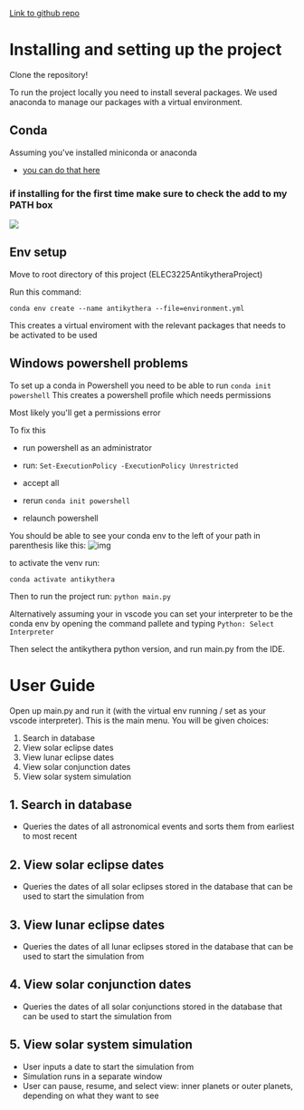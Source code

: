 [Link to github repo](https://github.com/fahnestockj/ELEC3225AntikytheraProject)

# Installing and setting up the project
Clone the repository!


To run the project locally you need to install several packages. We used anaconda to manage our packages with a virtual environment.

## Conda 
 Assuming you've installed miniconda or anaconda
  * [you can do that here](https://docs.conda.io/en/latest/miniconda.html)

  ### if installing for the first time make sure to check the add to my PATH box
  ![](imgs/unknown.png)

## Env setup
 Move to root directory of this project (ELEC3225AntikytheraProject) 
 
 Run this command:

`conda env create --name antikythera --file=environment.yml`

 This creates a virtual enviroment with the relevant packages that needs to be activated to be used

## Windows powershell problems
To set up a conda in Powershell you need to be able to run
`conda init powershell`
This creates a powershell profile which needs permissions

Most likely you'll get a permissions error

To fix this 
* run powershell as an administrator
* run:
 `Set-ExecutionPolicy -ExecutionPolicy Unrestricted` 

* accept all
* rerun `conda init powershell`
* relaunch powershell

You should be able to see your conda env to the left of your path in parenthesis like this:
![img](./imgs/env.png)


to activate the venv run:

`conda activate antikythera`

Then to run the project run:
`python main.py`

Alternatively assuming your in vscode you can set your interpreter to be the conda env by opening the command pallete and typing
`Python: Select Interpreter`

Then select the antikythera python version, and run main.py from the IDE.


# User Guide 
Open up main.py and run it (with the virtual env running / set as your vscode interpreter). This is the main menu. You will be given choices:
1. Search in database
2. View solar eclipse dates
3. View lunar eclipse dates
4. View solar conjunction dates
5. View solar system simulation

## 1. Search in database
* Queries the dates of all astronomical events and sorts them from earliest to most recent
## 2. View solar eclipse dates
* Queries the dates of all solar eclipses stored in the database that can be used to start the simulation from
## 3. View lunar eclipse dates
* Queries the dates of all lunar eclipses stored in the database that can be used to start the simulation from
## 4. View solar conjunction dates
* Queries the dates of all solar conjunctions stored in the database that can be used to start the simulation from
## 5. View solar system simulation
* User inputs a date to start the simulation from
* Simulation runs in a separate window
* User can pause, resume, and select view: inner planets or outer planets, depending on what they want to see
